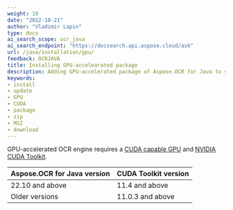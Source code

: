 ```yaml
---
weight: 10
date: "2022-10-21"
author: "Vladimir Lapin"
type: docs
ai_search_scope: ocr_java
ai_search_endpoint: "https://docsearch.api.aspose.cloud/ask"
url: /java/installation/gpu/
feedback: OCRJAVA
title: Installing GPU-accelearated package
description: Adding GPU-accelerated package of Aspose.OCR for Java to your project.
keywords:
- install
- update
- GPU
- CUDA
- package
- zip
- MSI
- download
---
```


GPU-accelerated OCR engine requires a [CUDA capable GPU](https://developer.nvidia.com/cuda-gpus) and [NVIDIA CUDA Toolkit](https://developer.nvidia.com/cuda-downloads).

Aspose.OCR for Java version | CUDA Toolkit version
--------------------------- | --------------------
22.10 and above             | 11.4 and above
Older versions              | 11.0.3 and above
